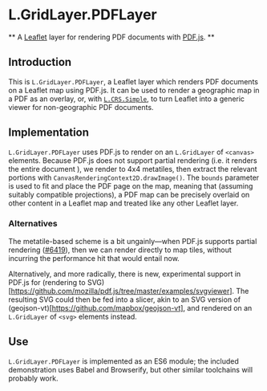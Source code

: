L.GridLayer.PDFLayer
====================

** A [Leaflet](http://leafletjs.com/) layer for rendering PDF documents with [PDF.js](https://mozilla.github.io/pdf.js/). **

Introduction
------------

This is `L.GridLayer.PDFLayer`, a Leaflet layer which renders PDF documents on a Leaflet map using PDF.js.  It can be used to render a geographic map in a PDF as an overlay, or, with [`L.CRS.Simple`](http://leafletjs.com/examples/crs-simple/crs-simple.html), to turn Leaflet into a generic viewer for non-geographic PDF documents.

Implementation
--------------

`L.GridLayer.PDFLayer` uses PDF.js to render on an `L.GridLayer` of `<canvas>` elements.  Because PDF.js does not support partial rendering (i.e. it renders the entire document ), we render to 4x4 metatiles, then extract the relevant portions with `CanvasRenderingContext2D.drawImage()`.  The `bounds` parameter is used to fit and place the PDF page on the map, meaning that (assuming suitably compatible projections), a PDF map can be precisely overlaid on other content in a Leaflet map and treated like any other Leaflet layer.

### Alternatives

The metatile-based scheme is a bit ungainly—when PDF.js supports partial rendering ([#6419](https://github.com/mozilla/pdf.js/issues/6419)), then we can render directly to map tiles, without incurring the performance hit that would entail now.

Alternatively, and more radically, there is new, experimental support in PDF.js for (rendering to SVG)[https://github.com/mozilla/pdf.js/tree/master/examples/svgviewer].  The resulting SVG could then be fed into a slicer, akin to an SVG version of (geojson-vt)[https://github.com/mapbox/geojson-vt], and rendered on an `L.GridLayer` of `<svg>` elements instead.

Use
---

`L.GridLayer.PDFLayer` is implemented as an ES6 module; the included demonstration uses Babel and Browserify, but other similar toolchains will probably work.
